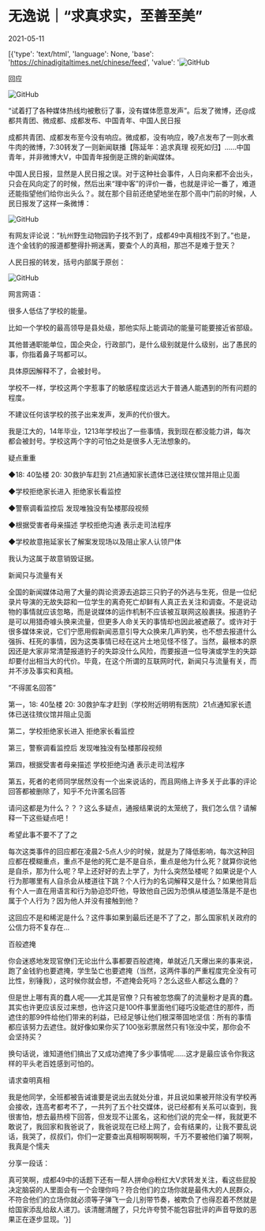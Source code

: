 # 无逸说｜“求真求实，至善至美”

2021-05-11

[{'type': 'text/html', 'language': None, 'base': 'https://chinadigitaltimes.net/chinese/feed', 'value': '![GitHub](https://chinadigitaltimes.net/chinese/files/2021/05/post-665865-609a3cf52db5a.png)

回应

![GitHub](https://chinadigitaltimes.net/chinese/files/2021/05/post-665865-609a3cf70f760.png)

“试着打了各种媒体热线均被敷衍了事，没有媒体愿意发声”。后发了微博，还@成都共青团、微成都、成都发布、中国青年、中国人民日报

成都共青团、成都发布至今没有响应。微成都，没有响应，晚7点发布了一则水煮牛肉的微博，7:30转发了一则新闻联播【陈延年：追求真理 视死如归】……中国青年，并非微博大V，中国青年报倒是正牌的新闻媒体。

中国人民日报，显然是人民日报之误。对于这种社会事件，人日向来都不会出头，只会在风向定了的时候，然后出来“理中客”的评价一番，也就是评论一番了，难道还能指望他们给你出头么？。就在那个目前还绝望地坐在那个高中门前的时候，人民日报发了这样一条微博：

![GitHub](https://chinadigitaltimes.net/chinese/files/2021/05/post-665865-609a3cf939055.)

有网友评论说：“杭州野生动物园豹子找不到了，成都49中真相找不到了。”也是，连个金钱豹的报道都整得扑朔迷离，要查个人的真相，那岂不是难于登天？

人民日报的转发，括号内部属于原创：

![GitHub](https://chinadigitaltimes.net/chinese/files/2021/05/post-665865-609a3cfb6b21a.)

网言网语：

很多人低估了学校的能量。

比如一个学校的最高领导是县处级，那他实际上能调动的能量可能要接近省部级。

其他普通职能单位，国企央企，行政部门，是什么级别就是什么级别，出了愚民的事，你指着鼻子骂都可以。

具体原因解释不了，会被封号。

学校不一样，学校这两个字惹事了的敏感程度远远大于普通人能遇到的所有问题的程度。

不建议任何该学校的孩子出来发声，发声的代价很大。

我是江大的，14年毕业，1213年学校出了一些事情，我到现在都没能力讲，每次都会被封号。学校这两个字的可怕之处是很多人无法想象的。

疑点重重

◆18: 40坠楼 20: 30救护车赶到 21点通知家长遗体已送往殡仪馆并阻止见面

◆学校拒绝家长进入 拒绝家长看监控 

◆警察调看监控后 发现唯独没有坠楼那段视频 

◆根据受害者母亲描述 学校拒绝沟通 表示走司法程序 

◆学校故意拖延家长了解案发现场以及阻止家人认领尸体 

我认为这属于故意销毁证据。

新闻只与流量有关

全国的新闻媒体动用了大量的舆论资源去追踪三只豹子的外逃与生死，但是一位纪录片导演的无故失踪和一位学生的离奇死亡却鲜有人真正去关注和调查。不是说动物的事情就应该忽略，而是说媒体的运作机制不应该被互联网这般裹挟。报道豹子是可以用猎奇噱头换来流量，但更多人命关天的事情却也因此被遮蔽了。或许对于很多媒体来说，它们宁愿用假新闻恶意引导大众换来几声豹笑，也不想去报道什么强拆、枉死的事情，因为这类事情已经在这片土地见怪不怪了。当然，最根本的原因还是大家非常清楚报道豹子的失踪没什么风险，而要报道一位导演或学生的失踪却要付出相当大的代价。毕竟，在这个所谓的互联网时代，新闻只与流量有关，而并不涉及事实和真相。

“不得匿名回答”

第一，18: 40坠楼 20: 30救护车才赶到（学校附近明明有医院）21点通知家长遗体已送往殡仪馆并阻止见面

第二，学校拒绝家长进入 拒绝家长看监控

第三，警察调看监控后 发现唯独没有坠楼那段视频

第四，根据受害者母亲描述 学校拒绝沟通 表示走司法程序

第五，死者的老师同学居然没有一个出来说话的，而且网络上许多关于此事的评论回答都被删除了，知乎不允许匿名回答

请问这都是为什么？？？这么多疑点，通报结果说的太笼统了，我们怎么信？请解释一下这些疑点吧！

希望此事不要不了了之

每次这类事件的回应都在凌晨2-5点人少的时候，就是为了降低影响，每次这种回应都在模糊重点，重点不是他的死亡是不是自杀，重点是他为什么死？就算你说他是自杀，那为什么呢？早上还好好的去上学了，为什么突然坠楼呢？如果说是个人行为那哪里有人自杀会从楼道往下跳？个人行为的名词解释又是什么？如果他背后有个人一直在用语言和行为胁迫恐吓他，导致他自己因为恐惧从楼道坠落是不是也属于个人行为？因为他人并没有接触到他？

这回应不是和稀泥是什么？这件事如果到最后还是不了了之，那么国家机关政府的公信力将不复存在…

百般遮掩

你会迷惑地发现官僚们无论出什么事都要百般遮掩，单就近几天爆出来的事来说，跑了金钱豹也要遮掩，学生坠亡也要遮掩（当然，这两件事的严重程度完全没有可比性，别锤我），这时候你就会想，不遮掩会死吗？怎么这些人都这么蠢的？

但是世上哪有真的蠢人呢——尤其是官僚？只有被忽悠瘸了的流量粉才是真的蠢。其实也许更应该反过来想，也许这只是100件事里面他们碰巧没能遮住的那件，而遮住的那99件给他们带来的利益，已经足够让他们根深蒂固地坚信：所有的事情都应该努力去遮住。就好像如果你买了100张彩票居然只有1张没中奖，那你会不会坚持买？

换句话说，谁知道他们搞出了又成功遮掩了多少事情呢……这才是最应该令你我这样的平头老百姓感到可怕的。

请求查明真相

我是他同学，全班都被告诫谁要是说出去就处分谁，并且说如果被开除没有学校再会接收，连高考都考不了，一共列了五个社交媒体，说已经都有关系可以查到，我很害怕，想去最热榜下回答，但发现不让匿名，这和他们说的完全一样，我就更不敢说了，我回家和我爸说了，我爸说现在已经上网了，会有结果的，让我不要乱说话，我哭了，叔叔们，你们一定要查出真相啊啊啊啊，千万不要被他们骗了啊啊，我真是个懦夫

分享一段话：

真可笑啊，成都49中的话题下还有一帮人拼命@粉红大V求转发关注，看这些屁股决定脑袋的人里面会有一个会理你吗？符合他们的立场你就是最伟大的人民群众，不符合他们的立场你就必须等子弹飞一会儿别带节奏，被欺负了也得忍着不然就是给国家添乱给敌人递刀。该清醒清醒了，只允许夸赞不能包容批评的声音导致的恶果正在逐步显现。'}]